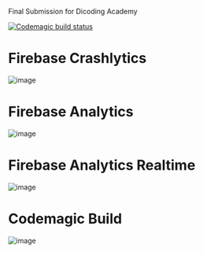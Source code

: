 Final Submission for Dicoding Academy


[![Codemagic build status](https://api.codemagic.io/apps/637393348067d0f13f5db6be/637393348067d0f13f5db6bd/status_badge.svg)](https://codemagic.io/apps/637393348067d0f13f5db6be/637393348067d0f13f5db6bd/latest_build)

# Firebase Crashlytics
![image](https://user-images.githubusercontent.com/48193280/201947057-42a6ae87-1414-4b71-a0ac-42d341b21896.png)

# Firebase Analytics
![image](https://user-images.githubusercontent.com/48193280/201964456-76cf663e-6ee1-4701-9379-9d1a10353f9e.png)

# Firebase Analytics Realtime
![image](https://user-images.githubusercontent.com/48193280/201964972-aee6fe08-a60f-4171-83d9-1c414f72c943.png)

# Codemagic Build
![image](https://user-images.githubusercontent.com/48193280/201947352-7fb6cdcf-03f5-4031-96e4-26ea81fcddfa.png)
